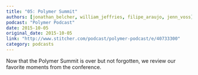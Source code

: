 ```yaml
---
title: "05: Polymer Summit"
authors: [jonathan_belcher, william_jeffries, filipe_araujo, jenn_voss]
podcast: "Polymer Podcast"
date: 2015-10-05
original_date: 2015-10-05
link: "http://www.stitcher.com/podcast/polymer-podcast/e/40733300"
category: podcasts
---
```


Now that the Polymer Summit is over but not forgotten, we review our favorite moments from the conference.
